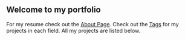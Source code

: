 ## Welcome to my portfolio

For my resume check out the [About Page](/page/about/). Check out the [Tags](/tags/) for my projects in each field. All my projects are listed below.